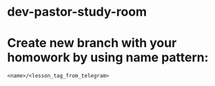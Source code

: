 # dev-pastor-study-room

# Create new branch with your homowork by using name pattern: 
`<name>/<lesson_tag_from_telegram>`
